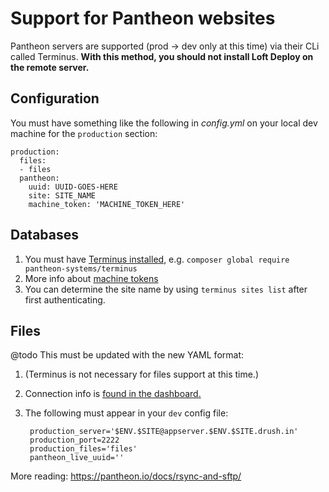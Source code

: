 # Support for Pantheon websites

Pantheon servers are supported (prod -> dev only at this time) via their CLi called Terminus.  **With this method, you should not install Loft Deploy on the remote server.**

## Configuration

You must have something like the following in _config.yml_ on your local dev machine for the `production` section:

    production:
      files:
      - files
      pantheon:
        uuid: UUID-GOES-HERE
        site: SITE_NAME
        machine_token: 'MACHINE_TOKEN_HERE'

## Databases

1. You must have [Terminus installed](https://github.com/pantheon-systems/terminus#installation), e.g. `composer global require pantheon-systems/terminus`
1. More info about [machine tokens](https://pantheon.io/docs/machine-tokens/)
1. You can determine the site name by using `terminus sites list` after first authenticating.
    
## Files

@todo This must be updated with the new YAML format:

1. (Terminus is not necessary for files support at this time.)
1. Connection info is [found in the dashboard.](https://pantheon.io/docs/sftp/#sftp-connection-information)
1. The following must appear in your `dev` config file:

        production_server='$ENV.$SITE@appserver.$ENV.$SITE.drush.in'
        production_port=2222
        production_files='files'
        pantheon_live_uuid=''

More reading: <https://pantheon.io/docs/rsync-and-sftp/>
